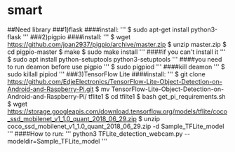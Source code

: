 # smart

##Need library
###1)flask
####install: 
'''
$ sudo apt-get install python3-flask
'''
###2)pigpio
####install:
'''
$ wget https://github.com/joan2937/pigpio/archive/master.zip
$ unzip master.zip
$ cd pigpio-master
$ make
$ sudo make install
'''
####if you can't install it
'''
$ sudo apt install python-setuptools python3-setuptools
'''
####you need to run deamon before use pigpio
'''
$ sudo pigpiod
'''
####kill deamon
'''
$ sudo killall pipiod
'''
###3)TensorFlow Lite
####install:
'''
$ git clone https://github.com/EdjeElectronics/TensorFlow-Lite-Object-Detection-on-Android-and-Raspberry-Pi.git
$ mv TensorFlow-Lite-Object-Detection-on-Android-and-Raspberry-Pi/ tflite1
$ cd tfilte1
$ bash get_pi_requirements.sh
$ wget https://storage.googleapis.com/download.tensorflow.org/models/tflite/coco_ssd_mobilenet_v1_1.0_quant_2018_06_29.zip
$ unzip coco_ssd_mobilenet_v1_1.0_quant_2018_06_29.zip -d Sample_TFLite_model
'''
####How to run:
'''
python3 TFLite_detection_webcam.py --modeldir=Sample_TFLite_model
'''
